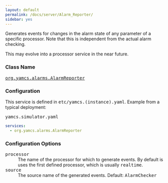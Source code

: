 ```yaml
---
layout: default
permalink: /docs/server/Alarm_Reporter/
sidebar: yes
---
```


Generates events for changes in the alarm state of any parameter of a specific processor. Note that this is independent from the actual alarm checking.

<div class="hint">
  This may evolve into a processor service in the near future.
</div>

### Class Name
[<tt>org.yamcs.alarms.AlarmReporter</tt>](https://javadoc.io/page/org.yamcs/yamcs-core/latest/org/yamcs/alarms/AlarmReporter.html)

### Configuration

This service is defined in <tt>etc/yamcs.(instance).yaml</tt>. Example from a typical deployment:

<pre class="r header">yamcs.simulator.yaml</pre>
```yaml
services:
  - org.yamcs.alarms.AlarmReporter
```

### Configuration Options

<dl>
  <dt><tt>processor</tt></dt>
  <dd>The name of the processor for which to generate events. By default is uses the first defined processor, which is usually <tt>realtime</tt>.</dd>

  <dt><tt>source</tt></dt>
  <dd>The source name of the generated events. Default: <tt>AlarmChecker</tt></dd>
</dl>
